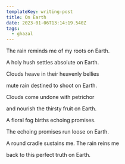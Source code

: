 ```yaml
---
templateKey: writing-post
title: On Earth
date: 2023-01-06T13:14:19.540Z
tags:
  - ghazal
---
```

The rain reminds me of my roots on Earth.

A holy hush settles absolute on Earth.

Clouds heave in their heavenly bellies

mute rain destined to shoot on Earth.

Clouds come undone with petrichor

and nourish the thirsty fruit on Earth.

A floral fog births echoing promises. 

The echoing promises run loose on Earth. 

A round cradle sustains me. The rain reins me 

back to this perfect truth on Earth.